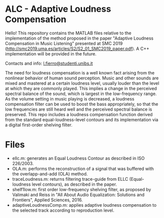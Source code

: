 # ALC - Adaptive Loudness Compensation

Hello! This repository contains the MATLAB files relative to the implementation of the method proposed in the paper "Adaptive Loudness Compensation in Music Listening" presented at SMC 2019 (http://smc2019.uma.es/articles/S2/S2_01_SMC2019_paper.pdf). A C++ implementation will be provided in the future.

Contacts and info: l.fierro@studenti.unibs.it

The need for loudness compensation is a well known fact arising from the nonlinear behavior of human sound perception. Music and other sounds are mixed and mastered at a certain loudness level, usually louder than the level at which they are commonly played. This implies a change in the perceived spectral balance of the sound, which is largest in the low-frequency range. As the volume setting in music playing is decreased, a loudness compensation filter can be used to boost the bass appropriately, so that the low frequencies are still heard well and the perceived spectral balance is preserved. This repo includes a loudness compensation function derived from the standard equal-loudness-level contours and its implementation via a digital first-order shelving filter. 

# Files

- ellc.m: generates an Equal Loudness Contour as described in ISO 226/2003.
- OLA.m: performs the reconstruction of a signal that was buffered with the overlapp-and-add (OLA) method.
- traceLoudness.m: returns filtering trace-guide from ELLC (Equal-loudness level contours), as described in the paper.
- shelf1low.m: first order low-frequency shelving filter, as proposed by Valimaki and Reiss in "All About Audio Equalization: Solutions and                Frontiers", Applied Sciences, 2016.
- adaptiveLoudnessComp.m: applies adaptive loudness compensation to the selected track according to reproduction level.
